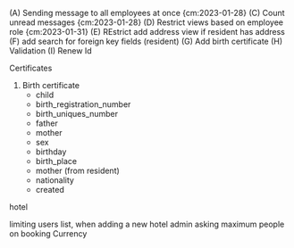
(A) Sending message to all employees at once {cm:2023-01-28}
(C) Count unread messages {cm:2023-01-28}
(D) Restrict views based on employee role {cm:2023-01-31}
(E) REstrict add address view if resident has address
(F) add search for foreign key fields (resident)
(G) Add birth certificate 
(H) Validation
(I) Renew Id




Certificates
1. Birth certificate
   - child
   - birth_registration_number
   - birth_uniques_number
   - father
   - mother
   - sex
   - birthday 
   - birth_place
   - mother (from resident)
   - nationality
   - created
   








hotel

limiting users list, when adding a new hotel admin
asking maximum people on booking
Currency
